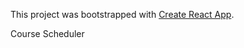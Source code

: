 This project was bootstrapped with [Create React App](https://github.com/facebook/create-react-app).

Course Scheduler
